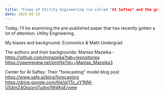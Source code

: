 ```yaml
---
title: "Flaws of Utility Engineering (so called "AI Saftey" and the grift)"
date: 2025-02-15
---
```


Today, I'll be examining the pre-published paper that has recently gotten a lot of attention: Utility Engineering. 

My biases and background: 
  Economics & Math Undergrad

The authors and their backgrounds:
  Mantas Mazeika - 
  https://github.com/mmazeika?tab=repositories
  https://openreview.net/profile?id=~Mantas_Mazeika3

Center for AI Saftey:
  Their "forecasting" model blog post
    https://www.safe.ai/blog/forecasting  
    https://drive.google.com/file/d/1Tc_xY1NM-US4mZ4OpzxrpTudyo1W4KsE/view
